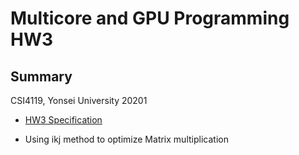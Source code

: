 # Multicore and GPU Programming HW3

## Summary

CSI4119, Yonsei University 20201

- [HW3 Specification](https://docs.google.com/document/d/1j_0XSWhXnfmM-YwNsCuYPx5cXOpv121iUiIhLXRJa6c/edit?usp=sharing)

- Using ikj method to optimize Matrix multiplication